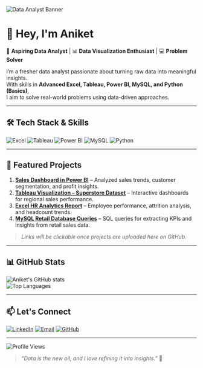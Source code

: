 <!-- Profile Banner -->
![Data Analyst Banner](https://img.freepik.com/free-vector/data-analysis-isometric-illustration_52683-58523.jpg?w=996)

# 👋 Hey, I'm Aniket 

🎯 **Aspiring Data Analyst** | 📊 **Data Visualization Enthusiast** | 💻 **Problem Solver**  

I’m a fresher data analyst passionate about turning raw data into meaningful insights.  
With skills in **Advanced Excel, Tableau, Power BI, MySQL, and Python (Basics)**,  
I aim to solve real-world problems using data-driven approaches.

---

## 🛠️ Tech Stack & Skills

![Excel](https://img.shields.io/badge/Excel-217346?style=for-the-badge&logo=microsoft-excel&logoColor=white)
![Tableau](https://img.shields.io/badge/Tableau-E97627?style=for-the-badge&logo=tableau&logoColor=white)
![Power BI](https://img.shields.io/badge/Power%20BI-F2C811?style=for-the-badge&logo=powerbi&logoColor=black)
![MySQL](https://img.shields.io/badge/MySQL-005C84?style=for-the-badge&logo=mysql&logoColor=white)
![Python](https://img.shields.io/badge/Python-3776AB?style=for-the-badge&logo=python&logoColor=white)

---

## 📂 Featured Projects

1. **[Sales Dashboard in Power BI](#)** – Analyzed sales trends, customer segmentation, and profit insights.  
2. **[Tableau Visualization – Superstore Dataset](#)** – Interactive dashboards for regional sales performance.  
3. **[Excel HR Analytics Report](#)** – Employee performance, attrition analysis, and headcount trends.  
4. **[MySQL Retail Database Queries](#)** – SQL queries for extracting KPIs and insights from retail sales data.  

> *Links will be clickable once projects are uploaded here on GitHub.*

---

## 📊 GitHub Stats

![Aniket's GitHub stats](https://github-readme-stats.vercel.app/api?username=aniket-umathe&show_icons=true&theme=tokyonight)  
![Top Languages](https://github-readme-stats.vercel.app/api/top-langs/?username=aniket-umathe&layout=compact&theme=tokyonight)  

---

## 📫 Let's Connect

[![LinkedIn](https://img.shields.io/badge/LinkedIn-0A66C2?style=for-the-badge&logo=linkedin&logoColor=white)](https://linkedin.com/in/aniket-ashok-umathe)
[![Email](https://img.shields.io/badge/Email-D14836?style=for-the-badge&logo=gmail&logoColor=white)](mailto:aniketumath********@gmail.com)
[![GitHub](https://img.shields.io/badge/GitHub-181717?style=for-the-badge&logo=github&logoColor=white)](https://github.com/aniket-umathe)

---

![Profile Views](https://komarev.com/ghpvc/?username=aniket-umathe&label=Profile%20Views&color=0e75b6&style=flat)  

> *“Data is the new oil, and I love refining it into insights.”* 🚀
